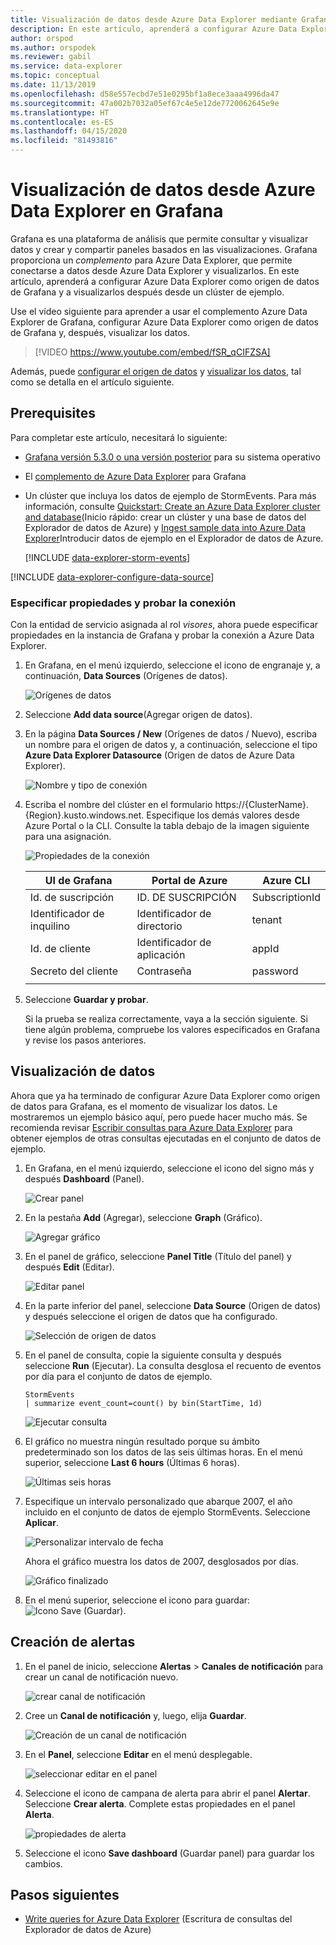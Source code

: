 ```yaml
---
title: Visualización de datos desde Azure Data Explorer mediante Grafana
description: En este artículo, aprenderá a configurar Azure Data Explorer como origen de datos de Grafana y a visualizarlos después desde un clúster de ejemplo.
author: orspod
ms.author: orspodek
ms.reviewer: gabil
ms.service: data-explorer
ms.topic: conceptual
ms.date: 11/13/2019
ms.openlocfilehash: d58e557ecbd7e51e0295bf1a8ece3aaa4996da47
ms.sourcegitcommit: 47a002b7032a05ef67c4e5e12de7720062645e9e
ms.translationtype: HT
ms.contentlocale: es-ES
ms.lasthandoff: 04/15/2020
ms.locfileid: "81493816"
---
```

# <a name="visualize-data-from-azure-data-explorer-in-grafana"></a>Visualización de datos desde Azure Data Explorer en Grafana

Grafana es una plataforma de análisis que permite consultar y visualizar datos y crear y compartir paneles basados en las visualizaciones. Grafana proporciona un *complemento* para Azure Data Explorer, que permite conectarse a datos desde Azure Data Explorer y visualizarlos. En este artículo, aprenderá a configurar Azure Data Explorer como origen de datos de Grafana y a visualizarlos después desde un clúster de ejemplo.

Use el vídeo siguiente para aprender a usar el complemento Azure Data Explorer de Grafana, configurar Azure Data Explorer como origen de datos de Grafana y, después, visualizar los datos. 

> [!VIDEO https://www.youtube.com/embed/fSR_qCIFZSA]

Además, puede [configurar el origen de datos](#configure-the-data-source) y [visualizar los datos](#visualize-data), tal como se detalla en el artículo siguiente.

## <a name="prerequisites"></a>Prerequisites

Para completar este artículo, necesitará lo siguiente:

* [Grafana versión 5.3.0 o una versión posterior](https://docs.grafana.org/installation/) para su sistema operativo

* El [complemento de Azure Data Explorer](https://grafana.com/plugins/grafana-azure-data-explorer-datasource/installation) para Grafana

* Un clúster que incluya los datos de ejemplo de StormEvents. Para más información, consulte [Quickstart: Create an Azure Data Explorer cluster and database](create-cluster-database-portal.md)(Inicio rápido: crear un clúster y una base de datos del Explorador de datos de Azure) y [Ingest sample data into Azure Data Explorer](ingest-sample-data.md)Introducir datos de ejemplo en el Explorador de datos de Azure.

    [!INCLUDE [data-explorer-storm-events](includes/data-explorer-storm-events.md)]

[!INCLUDE [data-explorer-configure-data-source](includes/data-explorer-configure-data-source.md)]

### <a name="specify-properties-and-test-the-connection"></a>Especificar propiedades y probar la conexión

Con la entidad de servicio asignada al rol *visores*, ahora puede especificar propiedades en la instancia de Grafana y probar la conexión a Azure Data Explorer.

1. En Grafana, en el menú izquierdo, seleccione el icono de engranaje y, a continuación, **Data Sources** (Orígenes de datos).

    ![Orígenes de datos](media/grafana/data-sources.png)

1. Seleccione **Add data source**(Agregar origen de datos).

1. En la página **Data Sources / New** (Orígenes de datos / Nuevo), escriba un nombre para el origen de datos y, a continuación, seleccione el tipo **Azure Data Explorer Datasource** (Origen de datos de Azure Data Explorer).

    ![Nombre y tipo de conexión](media/grafana/connection-name-type.png)

1. Escriba el nombre del clúster en el formulario https://{ClusterName}.{Region}.kusto.windows.net. Especifique los demás valores desde Azure Portal o la CLI. Consulte la tabla debajo de la imagen siguiente para una asignación.

    ![Propiedades de la conexión](media/grafana/connection-properties.png)

    | UI de Grafana | Portal de Azure | Azure CLI |
    | --- | --- | --- |
    | Id. de suscripción | ID. DE SUSCRIPCIÓN | SubscriptionId |
    | Identificador de inquilino | Identificador de directorio | tenant |
    | Id. de cliente | Identificador de aplicación | appId |
    | Secreto del cliente | Contraseña | password |
    | | | |

1. Seleccione **Guardar y probar**.

    Si la prueba se realiza correctamente, vaya a la sección siguiente. Si tiene algún problema, compruebe los valores especificados en Grafana y revise los pasos anteriores.

## <a name="visualize-data"></a>Visualización de datos

Ahora que ya ha terminado de configurar Azure Data Explorer como origen de datos para Grafana, es el momento de visualizar los datos. Le mostraremos un ejemplo básico aquí, pero puede hacer mucho más. Se recomienda revisar [Escribir consultas para Azure Data Explorer](write-queries.md) para obtener ejemplos de otras consultas ejecutadas en el conjunto de datos de ejemplo.

1. En Grafana, en el menú izquierdo, seleccione el icono del signo más y después **Dashboard** (Panel).

    ![Crear panel](media/grafana/create-dashboard.png)

1. En la pestaña **Add** (Agregar), seleccione **Graph** (Gráfico).

    ![Agregar gráfico](media/grafana/add-graph.png)

1. En el panel de gráfico, seleccione **Panel Title** (Título del panel) y después **Edit** (Editar).

    ![Editar panel](media/grafana/edit-panel.png)

1. En la parte inferior del panel, seleccione **Data Source** (Origen de datos) y después seleccione el origen de datos que ha configurado.

    ![Selección de origen de datos](media/grafana/select-data-source.png)

1. En el panel de consulta, copie la siguiente consulta y después seleccione **Run** (Ejecutar). La consulta desglosa el recuento de eventos por día para el conjunto de datos de ejemplo.

    ```kusto
    StormEvents
    | summarize event_count=count() by bin(StartTime, 1d)
    ```

    ![Ejecutar consulta](media/grafana/run-query.png)

1. El gráfico no muestra ningún resultado porque su ámbito predeterminado son los datos de las seis últimas horas. En el menú superior, seleccione **Last 6 hours** (Últimas 6 horas).

    ![Últimas seis horas](media/grafana/last-six-hours.png)

1. Especifique un intervalo personalizado que abarque 2007, el año incluido en el conjunto de datos de ejemplo StormEvents. Seleccione **Aplicar**.

    ![Personalizar intervalo de fecha](media/grafana/custom-date-range.png)

    Ahora el gráfico muestra los datos de 2007, desglosados por días.

    ![Gráfico finalizado](media/grafana/finished-graph.png)

1. En el menú superior, seleccione el icono para guardar: ![Icono Save (Guardar)](media/grafana/save-icon.png).

## <a name="create-alerts"></a>Creación de alertas

1. En el panel de inicio, seleccione **Alertas** > **Canales de notificación** para crear un canal de notificación nuevo.

    ![crear canal de notificación](media/grafana/create-notification-channel.png)

1. Cree un **Canal de notificación** y, luego, elija **Guardar**.

    ![Creación de un canal de notificación](media/grafana/new-notification-channel-adx.png)

1. En el **Panel**, seleccione **Editar** en el menú desplegable.

    ![seleccionar editar en el panel](media/grafana/edit-panel-4-alert.png)

1. Seleccione el icono de campana de alerta para abrir el panel **Alertar**. Seleccione **Crear alerta**. Complete estas propiedades en el panel **Alerta**.

    ![propiedades de alerta](media/grafana/alert-properties.png)

1. Seleccione el icono **Save dashboard** (Guardar panel) para guardar los cambios.

## <a name="next-steps"></a>Pasos siguientes

* [Write queries for Azure Data Explorer](write-queries.md) (Escritura de consultas del Explorador de datos de Azure)
